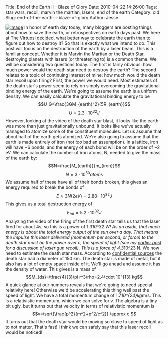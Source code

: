 Title: End of the Earth II - Blaze of Glory
Date: 2010-04-22 14:26:00
Tags: star wars, recoil, marvin the martian, lasers, end of the earth
Category: old
Slug: end-of-the-earth-ii-blaze-of-glory
Author: Jesse


[![image](http://1.bp.blogspot.com/_SYZpxZOlcb0/S9CFFAkGooI/AAAAAAAAABM/2SpaTtw4ivI/s200/Marvin_the_Martian.jpg)](http://1.bp.blogspot.com/_SYZpxZOlcb0/S9CFFAkGooI/AAAAAAAAABM/2SpaTtw4ivI/s1600/Marvin_the_Martian.jpg)
In honor of earth day today, many bloggers are posting things about how
to save the earth, or retrospectives on earth days past. We here at The
Virtuosi decided, what better way to celebrate the earth than to figure
out how to destroy it? So that is exactly what we intend to do. This
post will focus on the destruction of the earth by a laser beam. This is
a familiar concept. Whether it is Marvin the Martian or the Death Star,
destroying planets with lasers (or threatening to) is a common theme. We
will be considering two questions today. The first is fairly obvious:
how much power would the death star need to destroy the earth? The
second relates to a topic of continuing interest of mine: how much would
the death star recoil upon firing? First, the power we would need. Most
estimates of the death star's power seem to rely on simply overcoming
the gravitational binding energy of the earth. We're going to assume the
earth is a uniform density. We can easily calculate the gravitational
binding energy to be $$U_G=\frac{3GM_{earth}^2}{5R_{earth}}$$
$$U=2.3\cdot 10^{32} J$$ However, looking at the video of the death
star blast, it looks like the earth was more than just gravitationally
unbound. It looks like we've actually managed to atomize some of the
constituent molecules. Let us assume that about half of the earth gets
atomized. We're also going to assume that the earth is made entirely of
iron (not *too* bad an assumption). In a lattice, iron will have \~6
bonds, and the energy of each bond will be on the order of \~2 eV. We
can calculate the number of iron atoms, N, needed to give the mass of
the earth by: $$N=\frac{M_{earth}}{m_{iron}}$$ $$N=3\cdot 10^{50}
atoms$$ We assume half of these have all of their bonds broken, this
gives an energy required to break the bonds of $$E \approx
3N(2eV)=2.88\cdot 10^{32} J$$ This gives us a total destruction energy
of $$E_{tot}=5.2\cdot 10^{32} J$$ Analyzing the video of the firing
of the first death star tells us that the laser fired for about 4s, so
this is a power of 1.3*10^32 W! As an aside, that much energy is about
the total energy output of the sun over a day. That means the impulse
this laser delivered (momentum per second, or force) to the death star
must be the power over c, the speed of light (see my [earlier
post](http://thevirtuosi.blogspot.com/2010/04/today-id-like-to-approach-question-near.html)
for a discussion of laser gun recoil). This is a force of 4.3*10^23 N.
We now need to estimate the death star mass. According to [confidential
sources](http://starwars.wikia.com/wiki/Death_Star) the death star had a
diameter of 150 km. The death star is made of metal, but it also has a
lot of empty space inside of it. We'll go ahead and assume it has the
density of water. This gives is a mass of $$M_{ds}=\tfrac{4}{3}\pi
r^3\rho=2.4\cdot 10^{13} kg$$ A quick glance at our numbers reveals
that we're going to need special relativity here! Otherwise we'd be
accelerating this thing well past the speed of light. We have a total
momentum change of 1.7*10^{24}kg*m/s. This is a relativistic
momentum, which we can solve for v. The algebra is a tiny bit ugly, but
it turns out that velocity in terms of relativistic momentum is
$$v=\sqrt{\frac{p^2}{m^2+p^2/c^2}} \approx c $$ It turns out that
the death star would be moving so close to speed of light as to not
matter. That's fast! I think we can safely say that this laser recoil
would be noticed!
